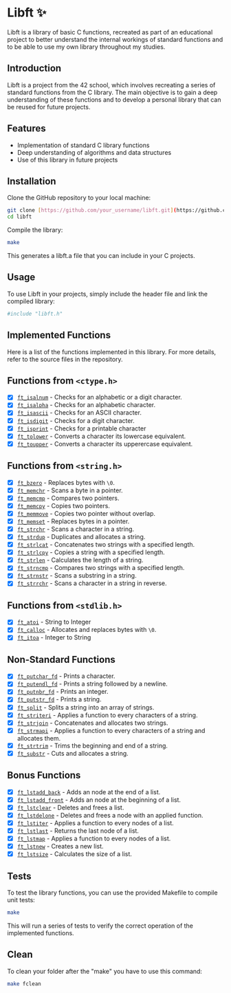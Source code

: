 # Libft ✨

Libft is a library of basic C functions, recreated as part of an educational project to better understand the internal workings of standard functions and to be able to use my own library throughout my studies.

## Introduction

Libft is a project from the 42 school, which involves recreating a series of standard functions from the C library. The main objective is to gain a deep understanding of these functions and to develop a personal library that can be reused for future projects.

## Features

- Implementation of standard C library functions
- Deep understanding of algorithms and data structures
- Use of this library in future projects

## Installation

Clone the GitHub repository to your local machine:

```bash
git clone [https://github.com/your_username/libft.git](https://github.com/remyd06/1-libft.git)
cd libft
```

Compile the library:
```bash
make
```

This generates a libft.a file that you can include in your C projects.

## Usage
To use Libft in your projects, simply include the header file and link the compiled library:
```bash
#include "libft.h"
```
## Implemented Functions
Here is a list of the functions implemented in this library. For more details, refer to the source files in the repository.

## Functions from `<ctype.h>`

- [x] [`ft_isalnum`](https://github.com/remyd06/1-libft/blob/main/ft_isalnum.c) - Checks for an alphabetic or a digit character.
- [x] [`ft_isalpha`](https://github.com/remyd06/1-libft/blob/main/ft_isalpha.c) - Checks for an alphabetic character.
- [x] [`ft_isascii`](https://github.com/remyd06/1-libft/blob/main/ft_isascii.c) - Checks for an ASCII character.
- [x] [`ft_isdigit`](https://github.com/remyd06/1-libft/blob/main/ft_isdigit.c) - Checks for a digit character.
- [x] [`ft_isprint`](https://github.com/remyd06/1-libft/blob/main/ft_isprint.c) - Checks for a printable character
- [x] [`ft_tolower`](https://github.com/remyd06/1-libft/blob/main/ft_tolower.c) - Converts a character its lowercase equivalent.
- [x] [`ft_toupper`](https://github.com/remyd06/1-libft/blob/main/ft_toupper.c) - Converts a character its upperercase equivalent.

## Functions from `<string.h>`

- [x] [`ft_bzero`](https://github.com/remyd06/1-libft/blob/main/ft_bzero.c) - Replaces bytes with `\0`.
- [x] [`ft_memchr`](https://github.com/remyd06/1-libft/blob/main/ft_memchr.c) - Scans a byte in a pointer.
- [x] [`ft_memcmp`](https://github.com/remyd06/1-libft/blob/main/ft_memcmp.c) - Compares two pointers.
- [x] [`ft_memcpy`](https://github.com/remyd06/1-libft/blob/main/ft_memcpy.c) - Copies two pointers.
- [x] [`ft_memmove`](https://github.com/remyd06/1-libft/blob/main/ft_memmove.c) - Copies two pointer without overlap.
- [x] [`ft_memset`](https://github.com/remyd06/1-libft/blob/main/ft_memset.c) - Replaces bytes in a pointer.
- [x] [`ft_strchr`](https://github.com/remyd06/1-libft/blob/main/ft_strchr.c) - Scans a character in a string.
- [x] [`ft_strdup`](https://github.com/remyd06/1-libft/blob/main/ft_strdup.c) - Duplicates and allocates a string.
- [x] [`ft_strlcat`](https://github.com/remyd06/1-libft/blob/main/ft_strlcat.c) - Concatenates two strings with a specified length.
- [x] [`ft_strlcpy`](https://github.com/remyd06/1-libft/blob/main/ft_strlcpy.c) - Copies a string with a specified length.
- [x] [`ft_strlen`](https://github.com/remyd06/1-libft/blob/main/ft_strlen.c) - Calculates the length of a string.
- [x] [`ft_strncmp`](https://github.com/remyd06/1-libft/blob/main/ft_strncmp.c) - Compares two strings with a specified length.
- [x] [`ft_strnstr`](https://github.com/remyd06/1-libft/blob/main/ft_strnstr.c) - Scans a substring in a string.
- [x] [`ft_strrchr`](https://github.com/remyd06/1-libft/blob/main/ft_strrchr.c) - Scans a character in a string in reverse.

## Functions from `<stdlib.h>`

- [x] [`ft_atoi`](https://github.com/remyd06/1-libft/bl🙋🏻‍♂️ob/main/ft_atoi.c) - String to Integer
- [x] [`ft_calloc`](https://github.com/remyd06/1-libft/blob/main/ft_calloc.c) - Allocates and replaces bytes with `\0`.
- [x] [`ft_itoa`](https://github.com/remyd06/1-libft/blob/main/ft_itoa.c) - Integer to String

## Non-Standard Functions

- [x] [`ft_putchar_fd`](https://github.com/remyd06/1-libft/blob/main/ft_putchar_fd.c) - Prints a character.
- [x] [`ft_putendl_fd`](https://github.com/remyd06/1-libft/blob/main/ft_putendl_fd.c) - Prints a string followed by a newline.
- [x] [`ft_putnbr_fd`](https://github.com/remyd06/1-libft/blob/main/ft_putnbr_fd.c) - Prints an integer.
- [x] [`ft_putstr_fd`](https://github.com/remyd06/1-libft/blob/main/ft_putstr_fd.c) - Prints a string.
- [x] [`ft_split`](https://github.com/remyd06/1-libft/blob/main/ft_split.c) - Splits a string into an array of strings.
- [x] [`ft_striteri`](https://github.com/remyd06/1-libft/blob/main/ft_striteri.c) - Applies a function to every characters of a string.
- [x] [`ft_strjoin`](https://github.com/remyd06/1-libft/blob/main/ft_strjoin.c) - Concatenates and allocates two strings.
- [x] [`ft_strmapi`](https://github.com/remyd06/1-libft/blob/main/ft_strmapi.c) - Applies a function to every characters of a string and allocates them.
- [x] [`ft_strtrim`](https://github.com/remyd06/1-libft/blob/main/ft_strtrim.c) - Trims the beginning and end of a string.
- [x] [`ft_substr`](https://github.com/remyd06/1-libft/blob/main/ft_substr.c) - Cuts and allocates a string.

## Bonus Functions

- [x] [`ft_lstadd_back`](https://github.com/remyd06/1-libft/blob/main/ft_lstadd_back.c) - Adds an node at the end of a list.
- [x] [`ft_lstadd_front`](https://github.com/remyd06/1-libft/blob/main/ft_lstadd_front.c) - Adds an node at the beginning of a list.
- [x] [`ft_lstclear`](https://github.com/remyd06/1-libft/blob/main/ft_lstclear.c) - Deletes and frees a list.
- [x] [`ft_lstdelone`](https://github.com/remyd06/1-libft/blob/main/ft_lstdelone.c) - Deletes and frees a node with an applied function.
- [x] [`ft_lstiter`](https://github.com/remyd06/1-libft/blob/main/ft_lstiter.c) - Applies a function to every nodes of a list.
- [x] [`ft_lstlast`](https://github.com/remyd06/1-libft/blob/main/ft_lstlast.c) - Returns the last node of a list.
- [x] [`ft_lstmap`](https://github.com/remyd06/1-libft/blob/main/ft_lstmap.c) - Applies a function to every nodes of a list.
- [x] [`ft_lstnew`](https://github.com/remyd06/1-libft/blob/main/ft_lstnew.c) - Creates a new list.
- [x] [`ft_lstsize`](https://github.com/remyd06/1-libft/blob/main/ft_lstsize.c) - Calculates the size of a list.
## Tests
To test the library functions, you can use the provided Makefile to compile unit tests:
```bash
make
```
This will run a series of tests to verify the correct operation of the implemented functions.
## Clean
To clean your folder after the "make" you have to use this command:
```bash
make fclean
```
